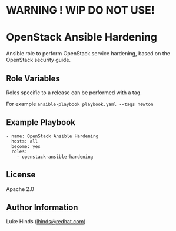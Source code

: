 # WARNING ! WIP DO NOT USE!

OpenStack Ansible Hardening
=========================

Ansible role to perform OpenStack service hardening, based on the OpenStack security guide.

Role Variables
--------------

Roles specific to a release can be performed with a tag.

For example `ansible-playbook playbook.yaml --tags newton`

Example Playbook
----------------

    - name: OpenStack Ansible Hardening
      hosts: all
      become: yes
      roles:
        - openstack-ansible-hardening

License
-------

Apache 2.0

Author Information
------------------

Luke Hinds (lhinds@redhat.com)
